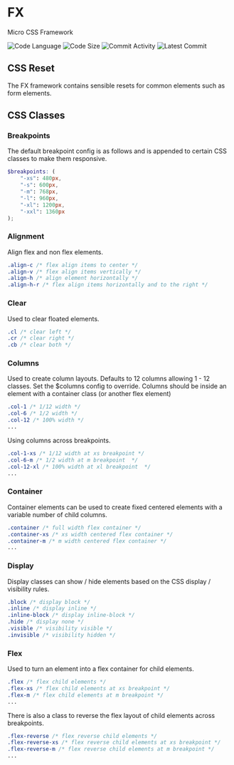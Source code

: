 # FX

Micro CSS Framework

![Code Language](https://img.shields.io/github/languages/top/phpfyi/fx)
![Code Size](https://img.shields.io/github/languages/code-size/phpfyi/fx)
![Commit Activity](https://img.shields.io/github/commit-activity/m/phpfyi/fx)
![Latest Commit](https://img.shields.io/github/last-commit/phpfyi/fx)

## CSS Reset

The FX framework contains sensible resets for common elements such as form elements.

## CSS Classes

### Breakpoints

The default breakpoint config is as follows and is appended to certain CSS classes to make them responsive.

```scss
$breakpoints: (
    "-xs": 480px,
    "-s": 600px,
    "-m": 768px,
    "-l": 960px,
    "-xl": 1200px,
    "-xxl": 1360px
);
```

### Alignment

Align flex and non flex elements.

```css
.align-c /* flex align items to center */
.align-v /* flex align items vertically */
.align-h /* align element horizontally */
.align-h-r /* flex align items horizontally and to the right */
```

### Clear

Used to clear floated elements.

```css
.cl /* clear left */
.cr /* clear right */
.cb /* clear both */
```

### Columns

Used to create column layouts.
Defaults to 12 columns allowing 1 - 12 classes. Set the $columns config to override.
Columns should be inside an element with a container class (or another flex element)

```css
.col-1 /* 1/12 width */
.col-6 /* 1/2 width */
.col-12 /* 100% width */
...
```

Using columns across breakpoints.

```css
.col-1-xs /* 1/12 width at xs breakpoint */
.col-6-m /* 1/2 width at m breakpoint  */
.col-12-xl /* 100% width at xl breakpoint  */
...
```

### Container

Container elements can be used to create fixed centered elements with a variable number of child columns.

```css
.container /* full width flex container */
.container-xs /* xs width centered flex container */
.container-m /* m width centered flex container */
...
```

### Display

Display classes can show / hide elements based on the CSS display / visibility rules.

```css
.block /* display block */
.inline /* display inline */
.inline-block /* display inline-block */
.hide /* display none */
.visible /* visibility visible */
.invisible /* visibility hidden */
```

### Flex

Used to turn an element into a flex container for child elements.

```css
.flex /* flex child elements */
.flex-xs /* flex child elements at xs breakpoint */
.flex-m /* flex child elements at m breakpoint */
...
```

There is also a class to reverse the flex layout of child elements across breakpoints.

```css
.flex-reverse /* flex reverse child elements */
.flex-reverse-xs /* flex reverse child elements at xs breakpoint */
.flex-reverse-m /* flex reverse child elements at m breakpoint */
...
```